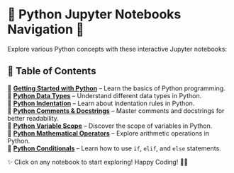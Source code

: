 # 📘 Python Jupyter Notebooks Navigation 🚀  

Explore various Python concepts with these interactive Jupyter notebooks:  

## 📂 Table of Contents  

🔹 **[Getting Started with Python](getting_started_with_python_complete.ipynb)** – Learn the basics of Python programming.  
🔹 **[Python Data Types](python_data_types.ipynb)** – Understand different data types in Python.  
🔹 **[Python Indentation](python_indentation.ipynb)** – Learn about indentation rules in Python.  
🔹 **[Python Comments & Docstrings](python_comments_and_docstrings.ipynb)** – Master comments and docstrings for better readability.  
🔹 **[Python Variable Scope](python_variable_scope.ipynb)** – Discover the scope of variables in Python.  
🔹 **[Python Mathematical Operators](python_mathematical_operators%20(1).ipynb)** – Explore arithmetic operations in Python.  
🔹 **[Python Conditionals](python_conditionals.ipynb)** – Learn how to use `if`, `elif`, and `else` statements.  

✨ Click on any notebook to start exploring! Happy Coding! 🐍💡  
